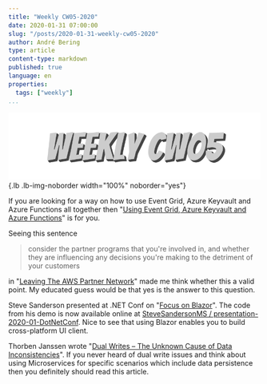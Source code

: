 ```yaml
---
title: "Weekly CW05-2020"
date: 2020-01-31 07:00:00
slug: "/posts/2020-01-31-weekly-cw05-2020"
author: André Bering
type: article
content-type: markdown
published: true
language: en
properties:
  tags: ["weekly"]
...
```


![Weekly CW05](weekly-cw05.svg){.lb .lb-img-noborder width="100%" noborder="yes"}

If you are looking for a way on how to use Event Grid, Azure Keyvault and Azure Functions all together then "[Using Event Grid, Azure Keyvault and Azure Functions](https://dev.to/omiossec/using-event-grid-azure-keyvault-and-azure-functions-2fch)" is for you.

Seeing this sentence

> consider the partner programs that you're involved in, and whether they are influencing any decisions you're making to the detriment of your customers

in "[Leaving The AWS Partner Network](https://www.simplethread.com/leaving-the-aws-partner-network/)" made me think whether this a valid point. My educated guess would be that yes is the answer to this question.

Steve Sanderson presented at .NET Conf on "[Focus on Blazor](https://twitter.com/stevensanderson/status/1218159307927314434)". The code from his demo is now available online at [SteveSandersonMS / presentation-2020-01-DotNetConf](https://github.com/SteveSandersonMS/presentation-2020-01-DotNetConf/tree/master/samples/aspnetcore/blazor/FlightFinder). Nice to see that using Blazor enables you to build cross-platform UI client.

Thorben Janssen wrote "[Dual Writes – The Unknown Cause of Data Inconsistencies](https://thoughts-on-java.org/dual-writes/)". If you never heard of dual write issues and think about using Microservices for specific scenarios which include data persistence then you definitely should read this article.

